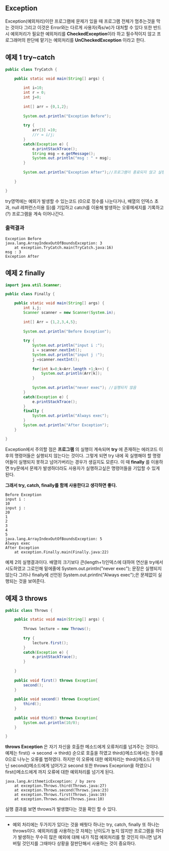 ## Exception

Exception(예외처리)이란 프로그램에 문제가 있을 때 프로그램 전체가 멈추는것을 막는 것이다 그리고 이것은 Error와는 다르게 
사용자(즉s/w)가 대처할 수 있다 또한 반드시 예외처리가 필요한 예외처리를 **CheckedException**이라 하고 필수적이지 않고 프로그래머의
판단에 맡기는 예외처리를 **UnCheckedException** 이라고 한다.


## 예제 1 try~catch
```java
public class TryCatch {

	public static void main(String[] args) {
  
		int i=10;
		int r = 0;
		int j=0;
		
		int[] arr = {0,1,2};
		
		System.out.println("Exception Before");
		
		try {
			arr[3] =10;
			//r = i/j;
		}
		catch(Exception e) {
			e.printStackTrace();
			String msg = e.getMessage();
			System.out.println("msg : " + msg);
		}
		
		System.out.println("Exception After");//프로그램이 종료되지 않고 실행된다.
		
	}

}
```


try영역에는 예외가 발생할 수 있는코드 (0으로 정수를 나눈다거나, 배열의 인덱스 초과, null 레퍼런스이용 등)를 기입하고
catch를 이용해 발생하는 오류메세지를 기록하고(?) 프로그램을 계속 이어나간다.

### 출력결과

```
Exception Before
java.lang.ArrayIndexOutOfBoundsException: 3
	at exception.TryCatch.main(TryCatch.java:16)
msg : 3
Exception After
```



## 예제 2 finally

```java
import java.util.Scanner;

public class Finally {

	public static void main(String[] args) {
		int i,j;
		Scanner scanner = new Scanner(System.in);
				
		int[] Arr = {1,2,3,4,5};
		
		System.out.println("Before Exception");
		
		try {
			System.out.println("input i :");
			i = scanner.nextInt();
			System.out.println("input j :");
			j =scanner.nextInt();
			
			for(int k=0;k<Arr.length +1;k++) {
				System.out.println(Arr[k]);
			}
			
			System.out.println("never exec"); //실행되지 않음
		}
		catch(Exception e) {
			e.printStackTrace();
		}
		finally {
			System.out.println("Always exec");
		}
		System.out.println("After Exception");
	}

}
```

Exception에서 주의할 점은 **프로그램** 의 실행이 계속되며 **try** 에 존재하는 에러코드 이후의 명령어들은 실행되지 않는다는 것이다.
그렇게 되면 try 내에 꼭 실행해야 할 명령어들이 실행되지 못하고 넘어가버리는 경우가 생길지도 모른다. 이 때 **finally** 를 이용하면
try문에서 문제가 발생하더라도 사용자가 실행하고싶은 명령어들을 기입할 수 있게된다. 

**그래서 try, catch, finally를 함께 사용한다고 생각하면 좋다.**
```
Before Exception
input i :
10
input j :
20
1
2
3
4
5
java.lang.ArrayIndexOutOfBoundsException: 5
Always exec
After Exception
	at exception.Finally.main(Finally.java:22)
```
예제 2의 실행결과이다. 배열의 크기보다 큰(length+1)인덱스에 대하여 연산을 try에서 시도하였고 그로인해 밑에줄에 System.out.println("never exec");
문장은 실행되지 않는다 그러나 finally에 선언된 System.out.println("Always exec");은 문제없이 실행되는 것을 보여준다.



## 예제 3 throws

```java
public class Throws {

	public static void main(String[] args) {
		
		Throws lecture = new Throws();
		
		try {
			lecture.first();
		}
		catch(Exception e) {
			e.printStackTrace();
		}
		
	}
	
	public void first() throws Exception{
		second();
	}
	
	public void second() throws Exception{
		third();
	}
	
	public void third() throws Exception{
		System.out.println(10/0);
	}

}
```
**throws Exception** 은 자기 자신을 호출한 메소드에게 오류처리를 넘겨주는 것이다. 예제는 first() -> second -> third() 순으로 호출을 하였고
third()메소드에서는 정수를 0으로 나누는 오류를 범하였다. 하지만 이 오류에 대한 예외처리는 third()메소드가 아닌 second()메소드에게 넘어가고
second 또한 throws Exceprion을 하였으니 first()메소드에게 까지 오류에 대한 예외처리를 넘기게 된다.

```
java.lang.ArithmeticException: / by zero
	at exception.Throws.third(Throws.java:27)
	at exception.Throws.second(Throws.java:23)
	at exception.Throws.first(Throws.java:19)
	at exception.Throws.main(Throws.java:10)
```
실행 결과를 보면 throws가 발생했다는 것을 확인 할 수 있다.

***

- 예외 처리에는 두가지가 있다는 것을 배웟다 하나는 try, catch, finally 또 하나는 throws이다. 예외처리를 사용하는것 자체는 난이도가 높지 않지만
프로그램을 하다가 발생하는 무수히 많은 예외에 대해 내가 직접 예외처리를 할 것인지 아니면 넘겨버릴 것인지를 그때마다 상황을 잘판단해서 사용하는 것이 중요하다.
